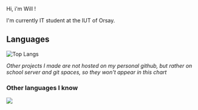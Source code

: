 Hi, i'm Will !

I'm currently IT student at the IUT of Orsay.
## Languages
![Top Langs](https://github-readme-stats.vercel.app/api/top-langs/?username=will-cupa&layout=compact&size_weight=0.5&count_weight=0.5)

*Other projects I made are not hosted on my personal github, but rather on school server and git spaces, so they won't appear in this chart*

### Other languages I know
<img src="https://skillicons.dev/icons?i=cs, javascript"/>
